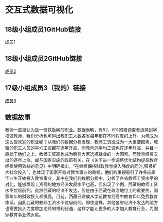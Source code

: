 # 交互式数据可视化

## 18级小组成员1GitHub链接
[成员1](http://aqiangwansui.pythonanywhere.com/wordcloud)

## 18级小组成员2GitHub链接
[成员2](http://mm3337858677.pythonanywhere.com/salary)

## 17级小组成员3（我的）链接
[成员3](http://nfunm101.gitee.io/interactivevisual/)

## 数据故事
教师一直被认为是一份铁饭碗的职业。数据表明，有52，6%的被调查者选择到学校做教师，我们分析也可得出教职工人数各省每年都在不同程度的上升。为何成为这么受欢迎的职业呢？从我们的数据分析发现，教师工资或成为一大重要因素，城镇的职工人员的平均工资都在逐年升高，而教师的平均工资也在逐年升高，并且一直处于他们之上，教师工资高也成为吸引大家选择就业的一大因素。而教育经费支出的逐年上涨，或与国家实施的政策有关，在《关于进一步调整优化结构提高教育经费使用效益的意见》中明确指出，“在继续保持财政教育投入强度的同时,积极扩大社会投入”，也体现了国家开始对教育事业的重视，他们的重视吸引了许多应届毕业生开始投入教育事业。其中在我们的数据分析中，分析了各省教师工资水平的对比，能够发现工资高的地方经济发展水平也高，但出现了个例，西藏的教师工资水平位居前列，虽然西藏的经济不发达，但是由于西藏在政治地位上的重要性，国家每年的财政投入都很高，目前，西藏已建成从学前教育到高中教育15年免费教育体系，因此西藏的教师工资水平位居前列，即使这样，其他各省经济不发达的地方也需要投入力度增加老师的福利待遇，这样才能让更多的人才加入教育行业，为国家教育事业做贡献。
